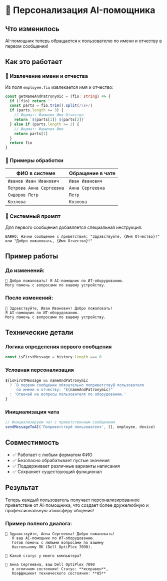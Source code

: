 # 👋 Персонализация AI-помощника

## Что изменилось

AI-помощник теперь обращается к пользователю по имени и отчеству в первом сообщении!

## Как это работает

### 📝 Извлечение имени и отчества

Из поля `employee.fio` извлекается имя и отчество:

```typescript
const getNameAndPatronymic = (fio: string) => {
  if (!fio) return ''
  const parts = fio.trim().split(/\s+/)
  if (parts.length >= 3) {
    // Формат: Фамилия Имя Отчество
    return `${parts[1]} ${parts[2]}`
  } else if (parts.length >= 2) {
    // Формат: Фамилия Имя
    return parts[1]
  }
  return fio
}
```

### 🎯 Примеры обработки

| ФИО в системе            | Обращение в чате |
| ------------------------ | ---------------- |
| `Иванов Иван Иванович`   | `Иван Иванович`  |
| `Петрова Анна Сергеевна` | `Анна Сергеевна` |
| `Сидоров Петр`           | `Петр`           |
| `Козлова`                | `Козлова`        |

### 🤖 Системный промпт

Для первого сообщения добавляется специальная инструкция:

```
ВАЖНО: Начни сообщение с приветствия: "Здравствуйте, {Имя Отчество}!"
или "Добро пожаловать, {Имя Отчество}!"
```

## Пример работы

### До изменений:

```
🤖 Добро пожаловать! Я AI-помощник по ИТ-оборудованию.
Могу помочь с вопросами по вашему устройству.
```

### После изменений:

```
🤖 Здравствуйте, Иван Иванович! Добро пожаловать!
Я AI-помощник по ИТ-оборудованию.
Могу помочь с вопросами по вашему устройству.
```

## Технические детали

### Логика определения первого сообщения

```typescript
const isFirstMessage = history.length === 0
```

### Условная персонализация

```typescript
${isFirstMessage && nameAndPatronymic
  ? `В первом сообщении обязательно поприветствуй пользователя
     по имени и отчеству: "${nameAndPatronymic}"`
  : 'Отвечай на вопросы пользователя по оборудованию.'
}
```

### Инициализация чата

```typescript
// Инициализируем чат с приветственным сообщением
sendMessageToAI('Поприветствуй пользователя', [], employee, device)
```

## Совместимость

- ✅ Работает с любым форматом ФИО
- ✅ Безопасно обрабатывает пустые значения
- ✅ Поддерживает различные варианты написания
- ✅ Сохраняет существующий функционал

## Результат

Теперь каждый пользователь получает персонализированное приветствие от AI-помощника, что создает более дружелюбную и профессиональную атмосферу общения!

### Пример полного диалога:

```
🤖 Здравствуйте, Анна Сергеевна! Добро пожаловать!
   Я ваш AI-помощник по ИТ-оборудованию.
   Готов помочь с любыми вопросами по вашему
   Настольному ПК (Dell OptiPlex 7090).

👤 Какой статус у моего компьютера?

🤖 Анна Сергеевна, ваш Dell OptiPlex 7090
   в отличном состоянии! Статус: **исправен**,
   Коэффициент технического состояния: **85**
```
